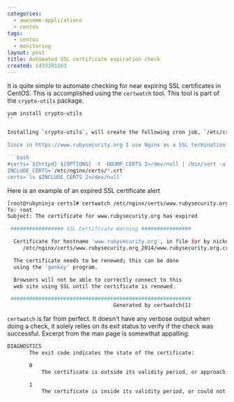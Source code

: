 ```yaml
---
categories:
  - awesome-applications
  - centos
tags:
  - centos
  - monitoring
layout: post
title: Automated SSL certificate expiration check
created: 1433391163
---
```


It is quite simple to automate checking for near expiring SSL certificates in CentOS. This is accomplished using the `certwatch` tool. This tool is part of the `crypto-utils` package.

```bash
yum install crypto-utils
``

Installing `crypto-utils`, will create the following cron job, `/etc/cron.daily/certwatch`. By default the `/etc/cron.daily/certwatch` script only checks for SSL certificates loaded by Apache (`httpd -t -DDUMP_CERTS`). So Apache users don't have to do any additional config changes to in order to  automate the check of near expiring SSL certificates.

Since in https://www.rubysecurity.org I use Nginx as a SSL termination proxy for an Apache backend webapp on a different machine. I had to manually update the `/etc/cron.daily/certwatch` script to point to my SSL certificates directly.

```bash
#certs=`${httpd} ${OPTIONS} -t -DDUMP_CERTS 2>/dev/null | /bin/sort -u`
INCLUDE_CERTS='/etc/nginx/certs/*.crt'
certs=`ls $INCLUDE_CERTS 2>/dev/null`
```

Here is an example of an expired SSL certificate alert

```bash
[root@rubyninja certs]# certwatch /etc/nginx/certs/www.rubysecurity.org_2014/www.rubysecurity.org.crt
To: root
Subject: The certificate for www.rubysecurity.org has expired

 ################# SSL Certificate Warning ################

  Certificate for hostname 'www.rubysecurity.org', in file (or by nickname):
     /etc/nginx/certs/www.rubysecurity.org_2014/www.rubysecurity.org.crt

  The certificate needs to be renewed; this can be done
  using the 'genkey' program.

  Browsers will not be able to correctly connect to this
  web site using SSL until the certificate is renewed.

 ##########################################################
                                  Generated by certwatch(1)
```

`certwatch` is far from perfect. It doesn't have any verbose output when doing a check, it solely relies on its exit status to verify if the check was successful. Excerpt from the man page is somewthat appalling.

```bash
DIAGNOSTICS
       The exit code indicates the state of the certificate:

       0
           The certificate is outside its validity period, or approaching expiry

       1
           The certificate is inside its validity period, or could not be parsed
```
